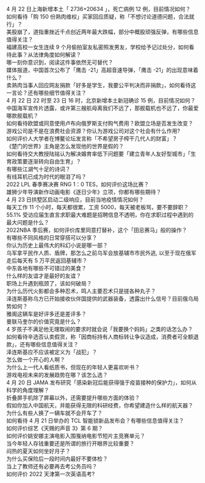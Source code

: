 4 月 22 日上海新增本土「 2736+20634 」，死亡病例 12 例，目前情况如何？  
如何看待「购 150 份熟肉维权」买家回应质疑，称「不想讨论道德问题，合法就行」？  
美股崩了，道指重挫近千点创近两年最大跌幅，部分中概股顽强反弹，有哪些信息值得关注？  
福建高校一女生连续 9 个月偷拍室友私密照发男友，学校给予记过处分，如何看待此事？从法律角度如何解读？  
哪一刻你意识到，阅读这件事依然无可替代？  
媒体报道，中国首次公布了「鹰击 -21」高超音速导弹，「鹰击 -21」的出现意味着什么？  
卖熟肉当事人回应网友捐款「好多是学生，我要公平判决而非捐款」，如何看待这一言论？还有哪些细节值得关注？  
4 月 22 日 22 时至 23 日 16 时，北京新增本土新冠确诊 15 例，目前情况如何？  
中国海军宣传片透露，或许第三艘航母离我们不远了，那舰载机也不远了，你最爱哪款舰载机？  
如何看待欧盟或同意使用卢布向俄罗斯支付购气费用？欧盟立场是否发生改变？  
游戏公司是不是在浪费社会资源？你认为游戏公司对这个社会有什么作用?  
如何评价人大学者在博鳌论坛发言称「不希望房子榨干几代人的财富」？  
《楚门的世界》主角是怎么发现他的世界是假的？  
如何看待交大教授陆铭认为解决婚育率低下问题要「建立青年人友好型城市」「生育政策要逐渐转向自由生育」？  
有哪些江湖气十足的诗词？  
有线耳机已成为时代的眼泪了吗？  
2022 LPL 春季赛决赛 RNG 1：0 TES，如何评价这场比赛？  
雄狮少年导演新作动画电影《逐日少年》立项，你都有哪些期待？  
4 月 23 日拱墅区启动二级响应，目前当地疫情情况如何？  
每天工作 11 个小时，每天都很累，工资 5000，每天被老板骂，要不要辞职？  
55.1% 受访应届生直言求职最大难题是招聘信息不透明，你在求职过程中遇到的最大问题是什么？  
2022NBA 季后赛，如何评价库里同意打替补，这个「田忌赛马」般的操作？  
有哪些不同风格的日常穿搭可以分享？  
你认为历史上最伟大的科幻小说是哪一部？  
乌军拿平民作人质、盾牌，那怎么之前乌军会放基辅市市民外逃, 以至于现在俄军走后每天有 5 万平民返回基辅市？  
中东各地有哪些不可错过的美食？  
什么样的友谊才是最好的友谊？  
职场上升遇到瓶颈了，该如何破局？  
为什么历代火影都会多种忍术，鸣人主要忍术只是搓各种丸子？  
泽连斯基称乌方已开始接收伙伴国提供的武器装备，透露出什么信号？目前俄乌局势如何？  
雅阁这辆车是好评多还是差评多？  
曼联马奎尔的价值究竟是什么？  
4 岁孩子不满足他无理取闹的要求时就会说「我要换个妈妈」之类的话怎么办？  
如何看待辛选否认卖假货，称「因商标持有人商标转让争议造成，消费者可全额退款」，还有哪些信息值得关注？  
泽连斯基应不应该被定义为「战犯」？  
怎么做一个开心的人啊？  
为什么上一代人看纸质书，但现在的年轻人更喜欢听书？  
游戏电视未来的发展趋势在哪？该怎么选？  
4 月 20 日 JAMA 发布研究「感染新冠后能获得强于疫苗接种的保护力」，如何从科学的角度理解？  
折叠屏手机除了屏幕以外，还需要提升哪些方面的体验？  
假如你加入中国航天，并能获得无限的科研经费，你希望建造什么样的航天器？  
为什么有些人换了一辆车就不会开车了？  
如何看待 4 月 21 日举办的 TCL 智能锁新品发布会？有哪些信息值得关注？  
如何评价综艺《天赐的声音 3》第 6 期？  
如何评价姚安娜主演电影入围戛纳电影节短片主竞赛单元？  
当今年轻人存钱重要还是所谓的旅行开眼界比较重要？  
闷热的夏天如何坐好月子？  
为什么买保险后一段时间内最好不要体检？  
当上了教师还有必要再去考公务员吗？  
如何评价 2022 天津第一次英语高考?  
